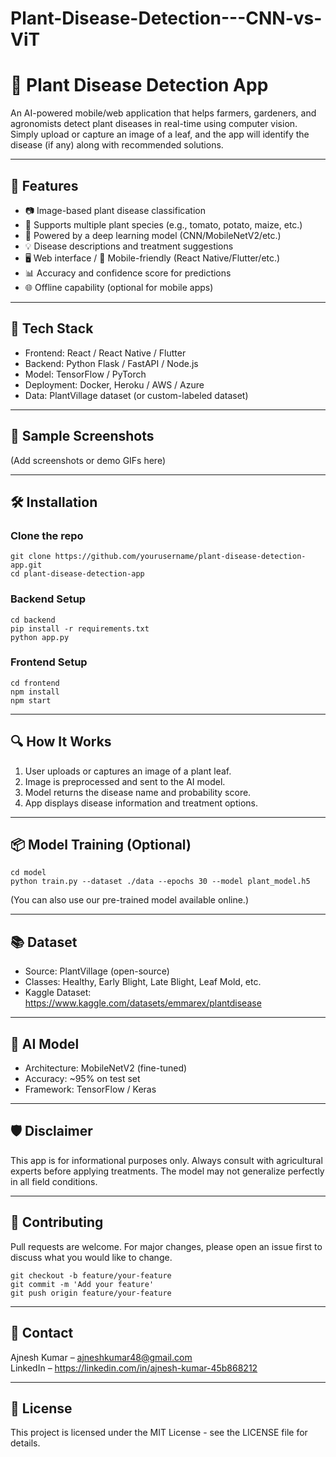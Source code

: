 # Plant-Disease-Detection---CNN-vs-ViT

# 🌿 Plant Disease Detection App

An AI-powered mobile/web application that helps farmers, gardeners, and agronomists detect plant diseases in real-time using computer vision. Simply upload or capture an image of a leaf, and the app will identify the disease (if any) along with recommended solutions.

---

## 🚀 Features

- 📷 Image-based plant disease classification
- 🌱 Supports multiple plant species (e.g., tomato, potato, maize, etc.)
- 🧠 Powered by a deep learning model (CNN/MobileNetV2/etc.)
- 💡 Disease descriptions and treatment suggestions
- 🖥️ Web interface / 📱 Mobile-friendly (React Native/Flutter/etc.)
- 📊 Accuracy and confidence score for predictions
- 🌐 Offline capability (optional for mobile apps)

---

## 🧠 Tech Stack

- Frontend: React / React Native / Flutter
- Backend: Python Flask / FastAPI / Node.js
- Model: TensorFlow / PyTorch
- Deployment: Docker, Heroku / AWS / Azure
- Data: PlantVillage dataset (or custom-labeled dataset)

---

## 📸 Sample Screenshots

(Add screenshots or demo GIFs here)

---

## 🛠 Installation

### Clone the repo

    git clone https://github.com/yourusername/plant-disease-detection-app.git
    cd plant-disease-detection-app

### Backend Setup

    cd backend
    pip install -r requirements.txt
    python app.py

### Frontend Setup

    cd frontend
    npm install
    npm start

---

## 🔍 How It Works

1. User uploads or captures an image of a plant leaf.
2. Image is preprocessed and sent to the AI model.
3. Model returns the disease name and probability score.
4. App displays disease information and treatment options.

---

## 📦 Model Training (Optional)

    cd model
    python train.py --dataset ./data --epochs 30 --model plant_model.h5

(You can also use our pre-trained model available online.)

---

## 📚 Dataset

- Source: PlantVillage (open-source)
- Classes: Healthy, Early Blight, Late Blight, Leaf Mold, etc.
- Kaggle Dataset: https://www.kaggle.com/datasets/emmarex/plantdisease

---

## 🤖 AI Model

- Architecture: MobileNetV2 (fine-tuned)
- Accuracy: ~95% on test set
- Framework: TensorFlow / Keras

---

## 🛡 Disclaimer

This app is for informational purposes only. Always consult with agricultural experts before applying treatments. The model may not generalize perfectly in all field conditions.

---

## 🙌 Contributing

Pull requests are welcome. For major changes, please open an issue first to discuss what you would like to change.

    git checkout -b feature/your-feature
    git commit -m 'Add your feature'
    git push origin feature/your-feature

---

## 📧 Contact

Ajnesh Kumar – ajneshkumar48@gmail.com  
LinkedIn – https://linkedin.com/in/ajnesh-kumar-45b868212

---

## 📄 License

This project is licensed under the MIT License - see the LICENSE file for details.
